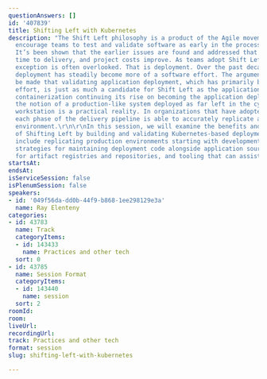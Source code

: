 ```yaml
---
questionAnswers: []
id: '407839'
title: Shifting Left with Kubernetes
description: "The Shift Left philosophy is a product of the Agile movement. Its practices
  encourage teams to test and validate software as early in the process as possible.
  It’s been shown that the earlier issues are found and addressed that overall quality,
  time to delivery, and project costs improve. As teams adopt Shift Left, one notable
  exception is often overlooked. That is deployment. Over the past decade, application
  deployment has steadily become more of a software effort. The argument can easily
  be made that validating application deployment, which has primarily become a software
  effort, is just as much a candidate for Shift Left as the application itself. With
  containerization continuing its rise on becoming the application deployment norm,
  the notion of a production-like system deployed as far left in the cycle as a developer’s
  workstation is a practical reality. In organizations that have adopted Kubernetes,
  each phase of the delivery pipeline is able to accurately replicate a production
  environment.\r\n\r\nIn this session, we will examine the benefits and challenges
  of Shifting Left by building and validating Kubernetes-based deployments. Topics
  include replicating production environments starting with development workstations,
  strategies for maintaining deployment code alongside application source code, considerations
  for artifact registries and repositories, and tooling that can assist at each stage.\r\n"
startsAt: 
endsAt: 
isServiceSession: false
isPlenumSession: false
speakers:
- id: '049f56da-dd0b-44f9-b868-1ee298129e3a'
  name: Ray Elenteny
categories:
- id: 43783
  name: Track
  categoryItems:
  - id: 143433
    name: Practices and other tech
  sort: 0
- id: 43785
  name: Session Format
  categoryItems:
  - id: 143440
    name: session
  sort: 2
roomId: 
room: 
liveUrl: 
recordingUrl: 
track: Practices and other tech
format: session
slug: shifting-left-with-kubernetes

---
```

